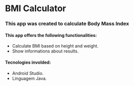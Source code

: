 # BMI Calculator
### This app was created to calculate Body Mass Index
#### This app offers the following functionalities:
- Calculate BMI based on height and weight.
- Show informations about results.

#### Tecnologies involded:
- Android Studio.
- Linguagem Java.